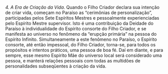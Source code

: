 ﻿<I>4. A Era de Criação da Vida</I>. Quando o Filho Criador declara sua intenção de criar  vida, começam no Paraíso as “cerimônias de personalização”, participadas pelos Sete Espíritos Mestres e pessoalmente experienciadas pelo Espírito Mestre supervisor. Isto é uma contribuição da Deidade do Paraíso à individualidade do Espírito consorte do Filho Criador, e se manifesta ao universo no fenômeno da “erupção primária” na pessoa do Espírito Infinito. Simultaneamente a este fenômeno no Paraíso, o Espírito consorte, até então impessoal, do Filho Criador, torna-se, para todos os propósitos e intentos práticos, uma pessoa de boa fé. Daí em diante, e para sempre, esse mesmo Espirito Mãe do universo local será considerado uma pessoa, e manterá relações pessoais com todas as multidões de personalidades subseqüentes à criação da vida.